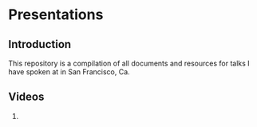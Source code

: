 # Presentations

## Introduction

This repository is a compilation of all documents and resources for talks I have spoken at in San Francisco, Ca.


## Videos

1. 